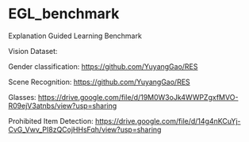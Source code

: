 # EGL_benchmark
Explanation Guided Learning Benchmark

Vision Dataset:

Gender classification:
https://github.com/YuyangGao/RES

Scene Recognition:
https://github.com/YuyangGao/RES

Glasses:
https://drive.google.com/file/d/19M0W3oJk4WWPZgxfMVO-R09ejV3atnbs/view?usp=sharing

Prohibited Item Detection:
https://drive.google.com/file/d/14g4nKCuYj-CvG_Vwv_PI8zQCojHHsFqh/view?usp=sharing
